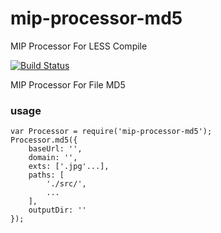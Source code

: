 mip-processor-md5
===========

MIP Processor For LESS Compile

<a href="https://circleci.com/gh/mipengine/mip-processor-md5/tree/master"><img src="https://img.shields.io/circleci/project/mipengine/mip-processor-md5/master.svg?style=flat-square" alt="Build Status"></a>

MIP Processor For File MD5

### usage

```
var Processor = require('mip-processor-md5');
Processor.md5({
	baseUrl: '',
	domain: '',
	exts: ['.jpg'...],
	paths: [
	    './src/',
	    ...
	],
	outputDir: ''
});
```